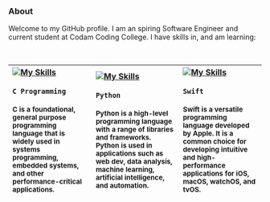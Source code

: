 
### About

Welcome to my GitHub profile. I am an spiring Software Engineer and current student at Codam Coding College. I have skills in, and am learning:

<br />

| [![My Skills](https://skillicons.dev/icons?i=c&theme=light)](https://skillicons.dev) <br /> <br /> `C Programming` <br />  <br /> <sup> C is a foundational, general purpose programming language that is widely used in systems programming, embedded systems, and other performance-critical applications. </sup> | [![My Skills](https://skillicons.dev/icons?i=python&theme=light)](https://skillicons.dev) <br /> <br /> `Python` <br />  <br /> <sup> Python is a high-level programming language with a range of libraries and frameworks. Python is used in applications such as web dev, data analysis, machine learning, artificial intelligence, and automation. </sup> | [![My Skills](https://skillicons.dev/icons?i=swift&theme=light)](https://skillicons.dev) <br /> <br /> `Swift` <br />  <br /> <sup> Swift is a versatile programming language developed by Apple. It is a common choice for developing intuitive and high-performance applications for iOS, macOS, watchOS, and tvOS. </sup> |
| :------------- | :------------- | :------------- |
